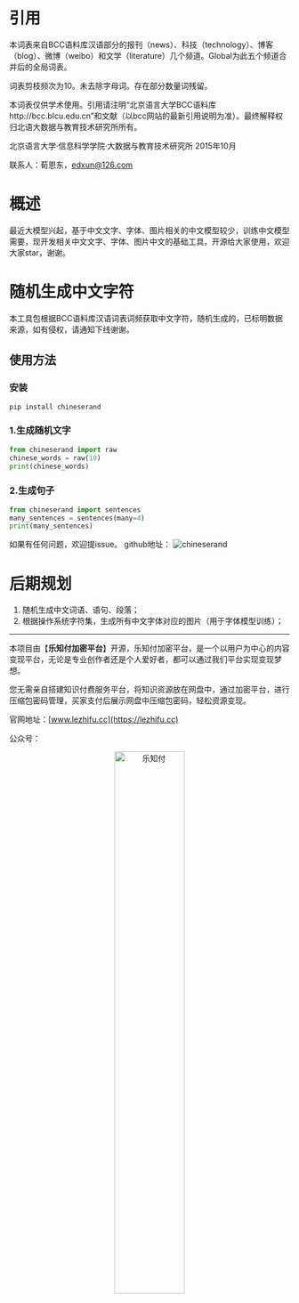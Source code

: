 # 引用
本词表来自BCC语料库汉语部分的报刊（news）、科技（technology）、博客（blog）、微博（weibo）和文学（literature）几个频道。Global为此五个频道合并后的全局词表。

词表剪枝频次为10。未去除字母词。存在部分数量词残留。

本词表仅供学术使用。引用请注明“北京语言大学BCC语料库http://bcc.blcu.edu.cn”和文献（以bcc网站的最新引用说明为准）。最终解释权归北语大数据与教育技术研究所所有。


北京语言大学·信息科学学院·大数据与教育技术研究所
2015年10月

联系人：荀恩东，edxun@126.com

# 概述
最近大模型兴起，基于中文文字、字体、图片相关的中文模型较少，训练中文模型需要，现开发相关中文文字、字体、图片中文的基础工具，开源给大家使用，欢迎大家star，谢谢。


# 随机生成中文字符
本工具包根据BCC语料库汉语词表词频获取中文字符，随机生成的，已标明数据来源，如有侵权，请通知下线谢谢。

## 使用方法

### 安装
```commandline
pip install chineserand
```

### 1.生成随机文字
```python
from chineserand import raw
chinese_words = raw(10)
print(chinese_words) 
```

### 2.生成句子
```python
from chineserand import sentences
many_sentences = sentences(many=4)
print(many_sentences)
```

如果有任何问题，欢迎提issue。
github地址：
![chineserand](https://github.com/chenzuoli/chineserand)

# 后期规划

1. 随机生成中文词语、语句、段落；
2. 根据操作系统字符集，生成所有中文字体对应的图片（用于字体模型训练）；


------

本项目由【<b>乐知付加密平台</b>】开源，乐知付加密平台，是一个以用户为中心的内容变现平台，无论是专业创作者还是个人爱好者，都可以通过我们平台实现变现梦想。

您无需亲自搭建知识付费服务平台，将知识资源放在网盘中，通过加密平台，进行压缩包密码管理，买家支付后展示网盘中压缩包密码，轻松资源变现。


官网地址：[www.lezhifu.cc](https://lezhifu.cc)

公众号：
<div style="text-align: center;">  
    <img src="https://img2024.cnblogs.com/blog/1455070/202409/1455070-20240919212128860-1944218544.png" alt="乐知付" style="width: 50%;">  
</div>